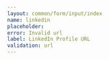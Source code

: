 ```yaml
---
layout: common/form/input/index
name: linkedin
placeholder:
error: Invalid url
label: LinkedIn Profile URL
validation: url
---
```

